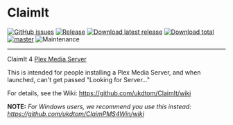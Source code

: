 # ClaimIt
[![GitHub issues](https://img.shields.io/github/issues/ukdtom/ClaimIt.svg?style=flat)](https://github.com/ukdtom/ClaimIt/issues)
[![Release](https://img.shields.io/github/release/ukdtom/ClaimIt.svg?style=flat)](https://github.com/ukdtom/ClaimIt/releases/latest)
[![Download latest release](https://img.shields.io/github/downloads/ukdtom/ClaimIt/latest/total.svg)](https://github.com/ukdtom/ClaimIt/releases/latest)
[![Download total](https://img.shields.io/github/downloads/ukdtom/ClaimIt/total.svg)](https://github.com/ukdtom/ClaimIt/releases)
[![master](https://img.shields.io/badge/master-stable-green.svg?maxAge=2592000)]()
![Maintenance](https://img.shields.io/badge/Maintained-Yes-green.svg)

***
ClaimIt 4 [Plex Media Server](https://support.plex.tv/hc/en-us)

This is intended for people installing a Plex Media Server, and when launched, can't get passed "Looking for Server..."

For details, see the Wiki: https://github.com/ukdtom/ClaimIt/wiki


**NOTE:** _For Windows users, we recommend you use this instead: https://github.com/ukdtom/ClaimPMS4Win/wiki_
